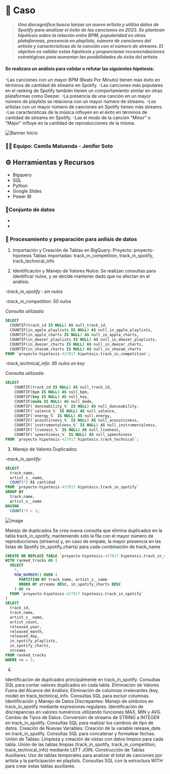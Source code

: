 # 📝 **Caso**
>***Una discográfica busca lanzar un nuevo artista y utiliza datos de Spotify para analizar el éxito de las canciones en 2023. Se plantean hipótesis sobre la relación entre BPM, popularidad en otras plataformas, presencia en playlists, número de canciones del artista y características de la canción con el número de streams. El objetivo es validar estas hipótesis y proporcionar recomendaciones estratégicas para aumentar las posibilidades de éxito del artista.***

#### Se realizara un análisis para validar o refutar las siguientes hipótesis:

-Las canciones con un mayor BPM (Beats Por Minuto) tienen más éxito en términos de cantidad de streams en Spotify.
-Las canciones más populares en el ranking de Spotify también tienen un comportamiento similar en otras plataformas como Deezer.
-La presencia de una canción en un mayor número de playlists se relaciona con un mayor número de streams.
-Los artistas con un mayor número de canciones en Spotify tienen más streams.
-Las características de la música influyen en el éxito en términos de cantidad de streams en Spotify.
-Las el modo de la canción "Minor" o "Major" influye en la cantidad de reproducciones de la misma.

![Banner Inicio](https://github.com/jesolav/Validaci-n-Hip-tesis_Proyecto-2/assets/172732181/477b6121-2b2c-4161-9746-c69fd11e7ed8)


### 🤜🤛 Equipo: Camila Maluenda - Jenifer Soto

## ⚙️ Herramientas y Recursos
- Bigquery
- SQL
- Python
- Google Slides
- Power BI

### 📄Conjunto de datos
-
-

### 🔎 Procesamiento y preparación para anlisis de datos

1. Importación y Creación de Tablas en BigQuery:
      Proyecto: proyecto-hipotesis
      Tablas importadas: track_in_competition, track_in_spotify, track_technical_info

2. Identificación y Manejo de Valores Nulos:
   Se realizan consultas para identificar nulos, y se decide mantener dado que no afectan en el análisis.

-*track_in_spotify : sin nulos*

-*track_in_competition: 50 nulos*

_Consulta utilizada:_

```sql
SELECT
  COUNTIF(track_id IS NULL) AS null_track_id,
  COUNTIF(in_apple_playlists IS NULL) AS null_in_apple_playlists,
  COUNTIF(in_apple_charts IS NULL) AS null_in_apple_charts,
  COUNTIF(in_deezer_playlists IS NULL) AS null_in_deezer_playlists,
  COUNTIF(in_deezer_charts IS NULL) AS null_in_deezer_charts,
  COUNTIF(in_shazam_charts IS NULL) AS null_in_shazam_charts
FROM `proyecto-hipotesis-427017.hipotesis.track_in_competition`;
```

-*track_technical_info: 95 nulos en key*

_Consulta utilizada:_
```sql
SELECT
    COUNTIF(track_id IS NULL) AS null_track_id,
    COUNTIF(bpm IS NULL) AS null_bpm,
    COUNTIF(key IS NULL) AS null_key,
    COUNTIF(mode IS NULL) AS null_mode,
    COUNTIF(`danceability_%` IS NULL) AS null_danceability,
    COUNTIF(`valence_%` IS NULL) AS null_valence,
    COUNTIF(`energy_%` IS NULL) AS null_energy,
    COUNTIF(`acousticness_%` IS NULL) AS null_acousticness,
    COUNTIF(`instrumentalness_%` IS NULL) AS null_instrumentalness,
    COUNTIF(`liveness_%` IS NULL) AS null_liveness,
    COUNTIF(`speechiness_%` IS NULL) AS null_speechiness
FROM `proyecto-hipotesis-427017.hipotesis.track_technical`;
```

3. Manejo de Valores Duplicados:

-*track_in_spotify:*

```sql
SELECT
  track_name,
  artist_s__name,
  COUNT(*) AS cantidad
FROM `proyecto-hipotesis-427017.hipotesis.track_in_spotify`
GROUP BY
  track_name,
  artist_s__name
HAVING
  COUNT(*) > 1;
```


![image](https://github.com/jesolav/Validaci-n-Hip-tesis_Proyecto-2/assets/172732181/a0bd81c9-efbe-4a13-8ebb-12c10758fa87)


Manejo de duplicados
Se crea nueva consulta que elimina duplicados en la tabla track_in_spotify, manteniendo solo la fila con el mayor número de reproducciones (streams) y, en caso de empate, la mayor presencia en las listas de Spotify (in_spotify_charts) para cada combinación de track_name 

```sql
CREATE OR REPLACE TABLE `proyecto-hipotesis-427017.hipotesis.track_in_spotify` AS
WITH ranked_tracks AS (
  SELECT
    *,
    ROW_NUMBER() OVER (
      PARTITION BY track_name, artist_s__name
      ORDER BY streams DESC, in_spotify_charts DESC
    ) AS rn
  FROM `proyecto-hipotesis-427017.hipotesis.track_in_spotify`
)
SELECT
  track_id,
  track_name,
  artist_s__name,
  artist_count,
  released_year,
  released_month,
  released_day,
  in_spotify_playlists,
  in_spotify_charts,
  streams
FROM ranked_tracks
WHERE rn = 1;
```


4. 
Identificación de duplicados principalmente en track_in_spotify.
Consultas SQL para contar valores duplicados en cada tabla.
Eliminación de Valores Fuera del Alcance del Análisis:
Eliminación de columnas irrelevantes (key, mode) en track_technical_info.
Consultas SQL para excluir columnas.
Identificación y Manejo de Datos Discrepantes:
Manejo de símbolos en track_in_spotify mediante expresiones regulares.
Identificación de discrepancias en valores numéricos utilizando funciones MAX, MIN y AVG.
Cambio de Tipos de Datos:
Conversión de streams de STRING a INTEGER en track_in_spotify.
Consultas SQL para realizar los cambios de tipo de datos.
Creación de Nuevas Variables:
Creación de la variable release_date en track_in_spotify.
Consultas SQL para concatenar y formatear fechas.
Unión de Tablas:
Limpieza y creación de vistas con datos limpios para cada tabla.
Unión de las tablas limpias (track_in_spotify, track_in_competition, track_technical_info) mediante LEFT JOIN.
Construcción de Tablas Auxiliares:
Uso de tablas temporales para analizar el total de canciones por artista y la participación en playlists.
Consultas SQL con la estructura WITH para crear estas tablas auxiliares.

